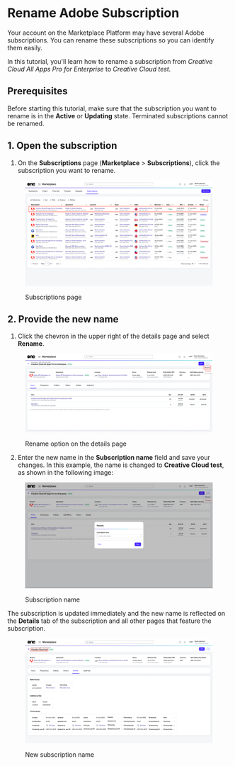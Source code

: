 # Rename Adobe Subscription

Your account on the Marketplace Platform may have several Adobe subscriptions. You can rename these subscriptions so you can identify them easily.&#x20;

In this tutorial, you'll learn how to rename a subscription from _Creative Cloud All Apps Pro for Enterprise_ to _Creative Cloud test._

## Prerequisites

Before starting this tutorial, make sure that the subscription you want to rename is in the **Active** or **Updating** state. Terminated subscriptions cannot be renamed.

## 1. Open the subscription <a href="#section-viewing-subscriptions" id="section-viewing-subscriptions"></a>

1. On the **Subscriptions** page (**Marketplace** > **Subscriptions**), click the subscription you want to rename.&#x20;

<figure><img src="../../../.gitbook/assets/Subscriptions page.png" alt=""><figcaption><p>Subscriptions page</p></figcaption></figure>

## 2. Provide the new name <a href="#section-renaming-a-subscription" id="section-renaming-a-subscription"></a>

1. Click the chevron in the upper right of the details page and select **Rename**.

<figure><img src="../../../.gitbook/assets/Rename1 (1).png" alt=""><figcaption><p>Rename option on the details page</p></figcaption></figure>

2. Enter the new name in the **Subscription name** field and save your changes. In this example, the name is changed to **Creative Cloud test**, as shown in the following image:

<figure><img src="../../../.gitbook/assets/image (1011).png" alt=""><figcaption><p>Subscription name</p></figcaption></figure>

The subscription is updated immediately and the new name is reflected on the **Details** tab of the subscription and all other pages that feature the subscription.

<figure><img src="../../../.gitbook/assets/Name (1).png" alt=""><figcaption><p>New subscription name</p></figcaption></figure>
